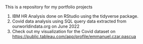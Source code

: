 This is a repository for my portfolio projects

1. IBM HR Analysis done on RStudio using the tidyverse package.
2. Covid data analysis using SQL query
    data extracted from ourworldindata.org on June 2022
3. Check out my visualization for the Covid dataset on https://public.tableau.com/app/profile/emmanuel.czar.pascua
